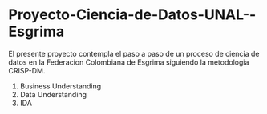 # Proyecto-Ciencia-de-Datos-UNAL--Esgrima

El presente proyecto contempla el paso a paso de un proceso de ciencia de datos en la Federacion Colombiana de Esgrima siguiendo la metodologia CRISP-DM.

1. Business Understanding
2. Data Understanding
3. IDA



